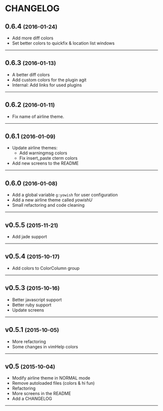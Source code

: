 CHANGELOG
=========

0.6.4 <small>(2016-01-24)</small>
------------------------------

* Add more diff colors
* Set better colors to quickfix & location list windows

------------------------------

0.6.3 <small>(2016-01-13)</small>
------------------------------

* A better diff colors
* Add custom colors for the plugin agit
* Internal: Add links for used plugins

------------------------------

0.6.2 <small>(2016-01-11)</small>
------------------------------

* Fix name of airline theme.

------------------------------

0.6.1 <small>(2016-01-09)</small>
------------------------------

* Update airline themes:
	- Add warningmsg colors
	- Fix insert_paste cterm colors
* Add new screens to the README

------------------------------

0.6.0 <small>(2016-01-08)</small>
------------------------------

* Add a global variable `g:yowish` for user configuration
* Add a new airline theme called *yowishU*
* Small refactoring and code cleaning

------------------------------

v0.5.5 <small>(2015-11-21)</small>
------------------------------

* Add jade support

------------------------------

v0.5.4 <small>(2015-10-17)</small>
------------------------------

* Add colors to ColorColumn group

------------------------------

v0.5.3 <small>(2015-10-16)</small>
------------------------------

* Better javascript support
* Better ruby support
* Update screens

------------------------------

v0.5.1 <small>(2015-10-05)</small>
------------------------------

* More refactoring
* Some changes in vimHelp colors

------------------------------

v0.5 <small>(2015-10-04)</small>
------------------------------

* Modify airline theme in NORMAL mode
* Remove autoloaded files (colors & hi fun)
* Refactoring
* More screens in the README
* Add a CHANGELOG

------------------------------
